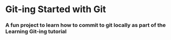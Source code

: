 # Git-ing Started with Git

### A fun project to learn how to commit to git locally as part of the **Learning Git-ing** tutorial